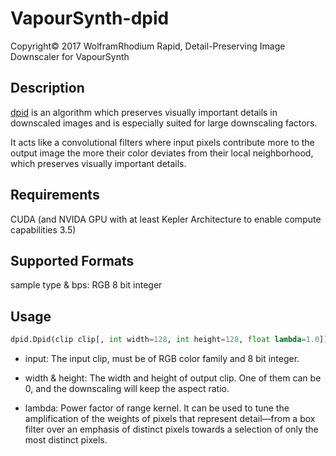 # VapourSynth-dpid
Copyright© 2017 WolframRhodium
Rapid, Detail-Preserving Image Downscaler for VapourSynth
## Description
[dpid](http://www.gcc.tu-darmstadt.de/home/proj/dpid/) is an algorithm which preserves visually important details in downscaled images and is especially suited for large downscaling factors.

It acts like a convolutional filters where input pixels contribute more to the output image the more their color deviates from their local neighborhood, which preserves visually important details.

## Requirements
CUDA (and NVIDA GPU with at least Kepler Architecture to enable compute capabilities 3.5)

## Supported Formats

sample type & bps: RGB 8 bit integer

## Usage

```python
dpid.Dpid(clip clip[, int width=128, int height=128, float lambda=1.0])
```

- input:
    The input clip, must be of RGB color family and 8 bit integer.

- width & height:
    The width and height of output clip. One of them can be 0, and the downscaling will keep the aspect ratio.

- lambda:
    Power factor of range kernel. It can be used to tune the amplification of the weights of pixels that represent detail—from a box filter over an emphasis of distinct pixels towards a selection of only the most distinct pixels.